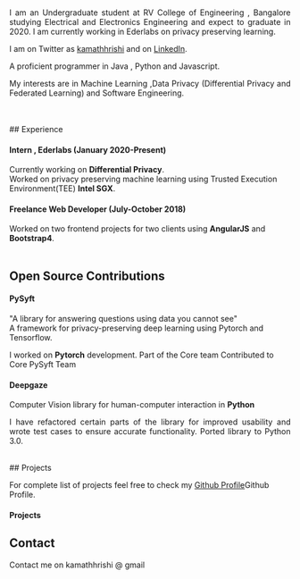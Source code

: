 <br/>
<p style='text-align: justify;'>I am an Undergraduate student at RV College of Engineering , Bangalore studying Electrical and Electronics Engineering and expect to graduate in 2020. I am currently working in Ederlabs on privacy preserving learning.</p>

I am on Twitter as [kamathhrishi](https://twitter.com/kamathhrishi) and on [LinkedIn](https://twitter.com/kamathhrishi).

A proficient programmer in Java , Python and Javascript. 
<br/>
<p style='text-align: justify;'>My interests are in Machine Learning ,Data Privacy (Differential Privacy and Federated Learning) and Software Engineering.</p>
<br/>
<br/>
## Experience

#### Intern , Ederlabs  (January 2020-Present)
Currently working on **Differential Privacy**. 
<br/>
Worked on privacy preserving machine learning using Trusted Execution Environment(TEE) **Intel SGX**. 

#### Freelance Web Developer  (July-October 2018)
Worked on two frontend projects for two clients using **AngularJS** and **Bootstrap4**. 
<br/>
<br/>
## Open Source Contributions

#### PySyft
"A library for answering questions using data you cannot see"
<br/>
A framework for privacy-preserving deep learning using Pytorch and Tensorflow.

I worked on **Pytorch** development.
Part of the Core team
Contributed to Core PySyft Team

#### Deepgaze
Computer Vision library for human-computer interaction in **Python**
<br/>
<p style='text-align: justify;'>
I have refactored certain parts of the library for improved usability and wrote test cases to ensure accurate functionality. Ported library to Python 3.0.
</p>
<br/>
## Projects

For complete list of projects feel free to check my [Github Profile](https://twitter.com/kamathhrishi)Github Profile.

#### Projects

## Contact
Contact me on kamathhrishi @ gmail 
